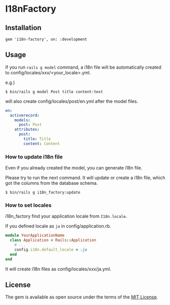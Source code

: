 # I18nFactory


## Installation

```
gem 'i18n-factory', on: :development
```

## Usage

If you run `rails g model` command, a i18n file will be automatically created to config/locales/xxx/<your_locale>.yml.

e.g.)

```
$ bin/rails g model Post title content:text 
```

will also create config/locales/post/en.yml after the model files.

```yml
en:
  activerecord:
    models:
      post: Post  
    attributes:
      post:
        title: Title
        content: Content
```

### How to update i18n file

Even if you already created the model, you can generate i18n file.

Please try to run the next command. It will update or create a i18n file, which got the columns from the database schema.

```
$ bin/rails g i18n_factory:update
```

### How to set locales

i18n_factory find your application locale from `I18n.locale`. 

If you defined locale as `ja` in config/application.rb.

```rb
module YourApplicationName
  class Application < Rails::Application
    # ...
    config.i18n.default_locale = :ja
  end
end
```

It will create i18n files as config/locales/xxx/ja.yml.


## License

The gem is available as open source under the terms of the [MIT License](https://opensource.org/licenses/MIT).
